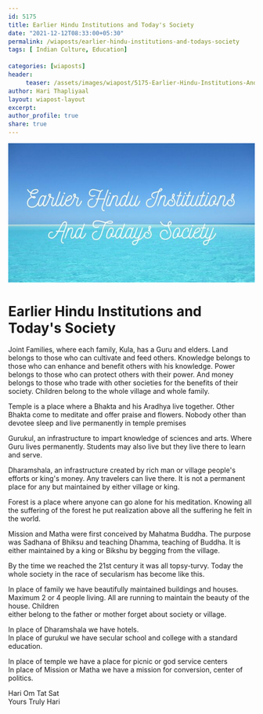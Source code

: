 ```yaml
--- 
id: 5175 
title: Earlier Hindu Institutions and Today's Society
date: "2021-12-12T08:33:00+05:30"
permalink: /wiaposts/earlier-hindu-institutions-and-todays-society
tags: [ Indian Culture, Education]    

categories: [wiaposts] 
header:
     teaser: /assets/images/wiapost/5175-Earlier-Hindu-Institutions-And-Todays-Society.jpg
author: Hari Thapliyaal 
layout: wiapost-layout
excerpt:  
author_profile: true 
share: true 
---
```


![Earlier Hindu Institutions and Today's Society](/assets/images/wiapost/5175-Earlier-Hindu-Institutions-And-Todays-Society.jpg)     
   
# Earlier Hindu Institutions and Today's Society   
       
Joint Families, where each family, Kula, has a Guru and elders. Land belongs to those who can cultivate and feed others. Knowledge belongs to those who can enhance and benefit others with his knowledge. Power belongs to those who can protect others with their power. And money belongs to those who trade with other societies for the benefits of their society. Children belong to the whole village and whole family.     
    
Temple is a place where a Bhakta and his Aradhya live together. Other Bhakta come to meditate and offer praise and flowers. Nobody other than devotee sleep and live permanently in temple premises    
    
Gurukul, an infrastructure to impart knowledge of sciences and arts. Where Guru lives permanently. Students may also live but they live there to learn and serve.     
    
Dharamshala, an infrastructure created by rich man or village people's efforts or king's money. Any travelers can live there. It is not a permanent place for any but maintained by either village or king.     
    
Forest is a place where anyone can go alone for his meditation. Knowing all the suffering of the forest he put realization above all the suffering he felt in the world.     
    
Mission and Matha were first conceived by Mahatma Buddha. The purpose was Sadhana of Bhiksu and teaching Dhamma, teaching of Buddha. It is either maintained by a king or Bikshu by begging from the village.     
    
By the time we reached the 21st century it was all topsy-turvy. Today the whole society in the race of secularism has become like this.    
    
In place of family we have beautifully maintained buildings and houses. Maximum 2 or 4 people living. All are running to maintain the beauty of the house. Children     
either belong to the father or mother forget about society or village.     
    
In place of Dharamshala we have hotels.     
In place of gurukul we have secular school and college with a standard education.     
    
In place of temple we have a place for picnic or god service centers     
In place of Mission or Matha we have a mission for conversion, center of politics.     
    
Hari Om Tat Sat     
Yours Truly Hari    
